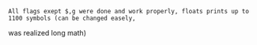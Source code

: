 	All flags exept $,g were done and work properly, floats prints up to 1100 symbols (can be changed easely, 
was realized long math)
